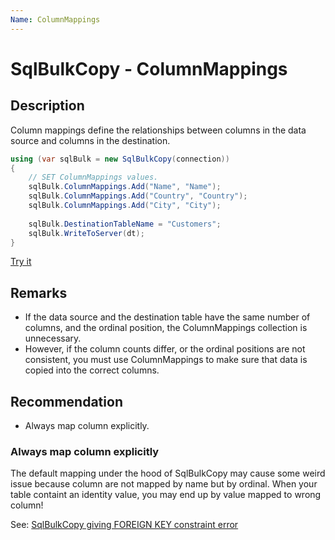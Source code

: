 ```yaml
---
Name: ColumnMappings
---
```


# SqlBulkCopy - ColumnMappings

## Description

Column mappings define the relationships between columns in the data source and columns in the destination.

```csharp
using (var sqlBulk = new SqlBulkCopy(connection))
{
    // SET ColumnMappings values.
    sqlBulk.ColumnMappings.Add("Name", "Name");
    sqlBulk.ColumnMappings.Add("Country", "Country");
    sqlBulk.ColumnMappings.Add("City", "City");
    
    sqlBulk.DestinationTableName = "Customers";
    sqlBulk.WriteToServer(dt);
}
```
[Try it](https://dotnetfiddle.net/Zry2tb)

## Remarks

 - If the data source and the destination table have the same number of columns, and the ordinal position, the ColumnMappings collection is unnecessary. 
 - However, if the column counts differ, or the ordinal positions are not consistent, you must use ColumnMappings to make sure that data is copied into the correct columns.

## Recommendation
- Always map column explicitly.

### Always map column explicitly
The default mapping under the hood of SqlBulkCopy may cause some weird issue because column are not mapped by name but by ordinal. When your table containt an identity value, you may end up by value mapped to wrong column!

See: [SqlBulkCopy giving FOREIGN KEY constraint error](http://stackoverflow.com/a/39728073/5619143)